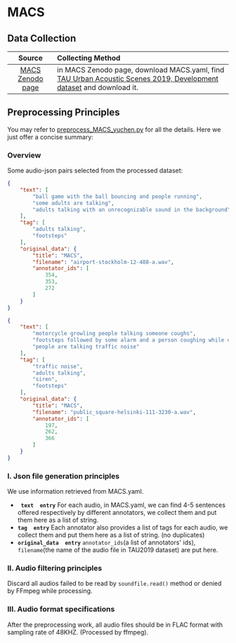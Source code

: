 # MACS 
## Data Collection

|Source|Collecting Method|
|:---------:|:--------|
| [MACS Zenodo page](https://zenodo.org/record/5114771#.yq4kbnbmlb1)  |in MACS Zenodo page, download MACS.yaml, find [TAU Urban Acoustic Scenes 2019, Development dataset](https://zenodo.org/record/2589280#.Yxag43bMJhE) and download it. |

## Preprocessing Principles
You may refer to [preprocess_MACS_yuchen.py](/data_preprocess/preprocess_MACS_yuchen.py) for all the details. Here we just offer a concise summary:
### Overview
Some audio-json pairs selected from the processed dataset:

```json
{
    "text": [
        "ball game with the ball bouncing and people running",
        "some adults are talking",
        "adults talking with an unrecognizable sound in the background"
    ],
    "tag": [
        "adults talking",
        "footsteps"
    ],
    "original_data": {
        "title": "MACS",
        "filename": "airport-stockholm-12-488-a.wav",
        "annotator_ids": [
            354,
            353,
            272
        ]
    }
}
```


```json
{
    "text": [
        "motorcycle growling people talking someone coughs",
        "footsteps followed by some alarm and a person coughing while chatting",
        "people are talking traffic noise"
    ],
    "tag": [
        "traffic noise",
        "adults talking",
        "siren",
        "footsteps"
    ],
    "original_data": {
        "title": "MACS",
        "filename": "public_square-helsinki-111-3230-a.wav",
        "annotator_ids": [
            197,
            262,
            366
        ]
    }
}

```
### I. Json file generation principles 
We use information retrieved from MACS.yaml.
-  **` text  entry`**  For each audio, in MACS.yaml, we can find 4-5 sentences offered respectively by different annotators, we collect them and put them here as a list of string. 
- **`tag  entry`** Each annotator also provides a list of tags for each audio, we collect them and put them here as a list of string. (no duplicates)
- **`original_data  entry`** `annotator_ids`(a list of annotators' ids), `filename`(the name of the audio file in TAU2019 dataset) are put here. 
### II. Audio filtering principles
Discard all audios failed to be read by `soundfile.read()` method or denied by FFmpeg while processing.
### III. Audio format specifications
After the preprocessing work, all audio files should be in FLAC format with sampling rate of 48KHZ. (Processed by ffmpeg).
